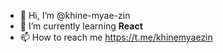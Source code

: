 - 👋 Hi, I’m @khine-myae-zin
- 🌱 I’m currently learning <b>React</b>
- 📫 How to reach me https://t.me/khinemyaezin
